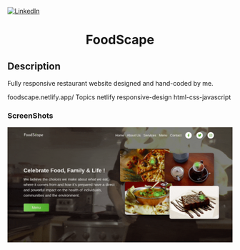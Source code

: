 [![LinkedIn][linkedin-shield]][linkedin-url]

<h1 align="center">FoodScape</h1>

## Description
Fully responsive restaurant website designed and hand-coded by me.

foodscape.netlify.app/
Topics
netlify responsive-design html-css-javascript

### ScreenShots
![alt text](assets/img/rec-min.gif "GIF Image")

<!-- MARKDOWN LINKS & IMAGES -->
<!-- https://www.markdownguide.org/basic-syntax/#reference-style-links -->
[linkedin-shield]: https://img.shields.io/badge/-LinkedIn-black.svg?style=for-the-badge&logo=linkedin&colorB=555
[linkedin-url]: https://www.linkedin.com/in/shyam-bodke/
